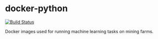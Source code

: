 # docker-python

[![Build Status](https://travis-ci.com/mindsync-ai/docker-python.svg?branch=main)](https://travis-ci.com/mindsync-ai/docker-python)

Docker images used for running machine learning tasks on mining farms.
